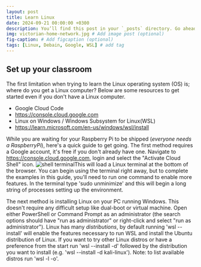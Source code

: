 ```yaml
---
layout: post
title: Learn Linux
date: 2024-09-21 00:00:00 +0300
description: You’ll find this post in your `_posts` directory. Go ahead and edit it and re-build the site to see your changes. # Add post description (optional)
img: victorian-home-network.jpg # Add image post (optional)
fig-caption: # Add figcaption (optional)
tags: [Linux, Debain, Google, WSL] # add tag
---
```


## Set up your classroom

The first limitation when trying to learn the Linux operating system (OS) is; where do you get a Linux computer? Below are some resources to get started even if you don't have a Linux computer. 

* Google Cloud Code
* https://console.cloud.google.com
* Linux on Windows / Windows Subsystem for Linux(WSL)
* https://learn.microsoft.com/en-us/windows/wsl/install

While you are waiting for your Raspberry Pi to be shipped (<i>everyone needs a RaspberryPi</i>), here's a quick guide to get going. The first method requires a Google account, it's free if you don't already have one. Navigate to https://console.cloud.google.com, login and select the "Activate Cloud Shell" icon. ![shell terminal]({{site.baseurl}}/assets/img/google-shell.jpg)This will load a Linux terminal at the bottom of the browser. You can begin using the terminal right away, but to complete the examples in this guide, you'll need to run one command to enable more features. In the terminal type 'sudo unminimize' and this will begin a long string of processes setting up the environment.

The next method is installing Linux on your PC running Windows. This doesn't require any difficult setup like dual-boot or virtual machine. Open either PowerShell or Command Prompt as an administrator (the search options should have "run as administrator" or right-click and select "run as administrator"). Linux has many <i>distributions</i>, by default running 'wsl --install' will enable the features necessary to run WSL and install the Ubuntu distribution of Linux. If you want to try other Linux distros or have a preference from the start run 'wsl --install -d' followed by the distribution you want to install (e.g. 'wsl --install -d kali-linux'). Note: to list available distros run 'wsl -l -o'.